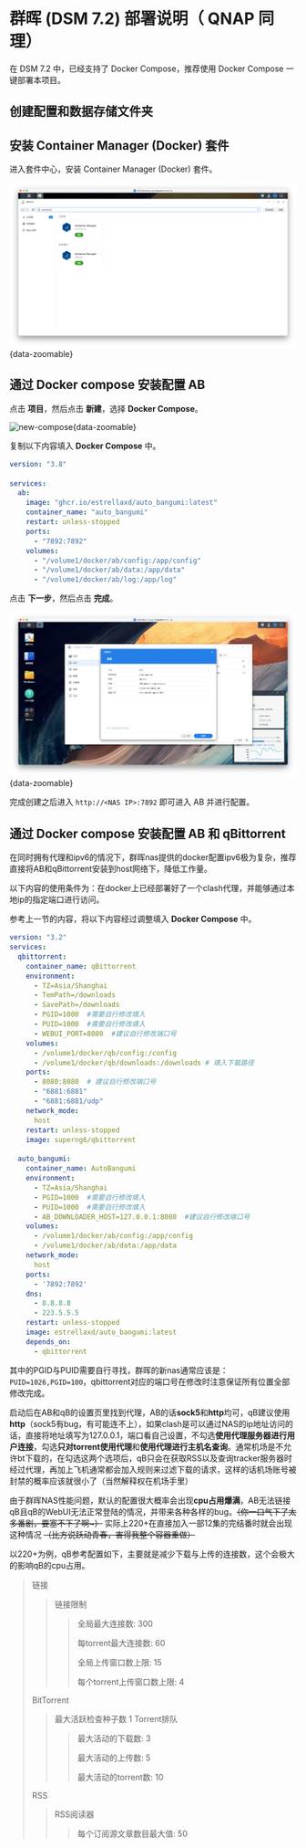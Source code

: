 # 群晖 (DSM 7.2) 部署说明（ QNAP 同理）

在 DSM 7.2 中，已经支持了 Docker Compose，推荐使用 Docker Compose 一键部署本项目。

## 创建配置和数据存储文件夹


## 安装 Container Manager (Docker) 套件

进入套件中心，安装 Container Manager (Docker) 套件。

![install-docker](../image/dsm/install-docker.png){data-zoomable}

## 通过 Docker compose 安装配置 AB

点击 **项目**，然后点击 **新建**，选择 **Docker Compose**。

![new-compose](../image/dsm/new-compose.png){data-zoomable}

复制以下内容填入 **Docker Compose** 中。
```yaml
version: "3.8"

services:
  ab:
    image: "ghcr.io/estrellaxd/auto_bangumi:latest"
    container_name: "auto_bangumi"
    restart: unless-stopped
    ports:
      - "7892:7892"
    volumes:
      - "/volume1/docker/ab/config:/app/config"
      - "/volume1/docker/ab/data:/app/data"
      - "/volume1/docker/ab/log:/app/log"
```

点击 **下一步**，然后点击 **完成**。

![create](../image/dsm/create.png){data-zoomable}

完成创建之后进入 `http://<NAS IP>:7892` 即可进入 AB 并进行配置。

## 通过 Docker compose 安装配置 AB 和 qBittorrent

在同时拥有代理和ipv6的情况下，群晖nas提供的docker配置ipv6极为复杂，推荐直接将AB和qBittorrent安装到host网络下，降低工作量。

以下内容的使用条件为：在docker上已经部署好了一个clash代理，并能够通过本地ip的指定端口进行访问。

参考上一节的内容，将以下内容经过调整填入 **Docker Compose** 中。

```yaml
version: "3.2"
services:
  qbittorrent:
    container_name: qBittorrent
    environment:
      - TZ=Asia/Shanghai
      - TemPath=/downloads
      - SavePath=/downloads
      - PGID=1000  #需要自行修改填入
      - PUID=1000  #需要自行修改填入
      - WEBUI_PORT=8080  #建议自行修改端口号
    volumes:
      - /volume1/docker/qb/config:/config
      - /volume1/docker/qb/downloads:/downloads # 填入下载路径
    ports:
      - 8080:8080  # 建议自行修改端口号
      - "6881:6881"
      - "6881:6881/udp"
    network_mode:
      host
    restart: unless-stopped
    image: superng6/qbittorrent

  auto_bangumi:
    container_name: AutoBangumi
    environment:
      - TZ=Asia/Shanghai
      - PGID=1000  #需要自行修改填入
      - PUID=1000  #需要自行修改填入
      - AB_DOWNLOADER_HOST=127.0.0.1:8080  #建议自行修改端口号
    volumes:
      - /volume1/docker/ab/config:/app/config
      - /volume1/docker/ab/data:/app/data
    network_mode:
      host
    ports:
      - '7892:7892'
    dns:
      - 8.8.8.8
      - 223.5.5.5
    restart: unless-stopped
    image: estrellaxd/auto_bangumi:latest
    depends_on:
      - qbittorrent

```

其中的PGID与PUID需要自行寻找，群晖的新nas通常应该是：`PUID=1026,PGID=100`，qbittorrent对应的端口号在修改时注意保证所有位置全部修改完成。

启动后在AB和qB的设置页里找到代理，AB的话**sock5**和**http**均可，qB建议使用**http**（sock5有bug，有可能连不上），如果clash是可以通过NAS的ip地址访问的话，直接将地址填写为127.0.0.1，端口看自己设置，不勾选**使用代理服务器进行用户连接**，勾选**只对torrent使用代理**和**使用代理进行主机名查询**。通常机场是不允许bt下载的，在勾选这两个选项后，qB只会在获取RSS以及查询tracker服务器时经过代理，再加上飞机通常都会加入规则来过滤下载的请求，这样的话机场账号被封禁的概率应该就很小了（当然解释权在机场手里）

由于群晖NAS性能问题，默认的配置很大概率会出现**cpu占用爆满**，AB无法链接qB且qB的WebUI无法正常登陆的情况，并带来各种各样的bug。~~（你一口气下了太多番剧，要塞不下了啊\~）~~ 实际上220+在直接加入一部12集的完结番时就会出现这种情况 ~~（比方说跃动青春，害得我整个容器重做）~~

以220+为例，qB参考配置如下，主要就是减少下载与上传的连接数，这个会极大的影响qB的cpu占用。

> 链接
>> 链接限制
>>> 全局最大连接数: 300
>>> 
>>> 每torrent最大连接数: 60
>>>
>>> 全局上传窗口数上限: 15
>>>
>>> 每个torrent上传窗口数上限: 4
>>
> BitTorrent
>> 最大活跃检查种子数 1
>> Torrent排队
>>> 最大活动的下载数: 3
>>>
>>> 最大活动的上传数: 5
>>>
>>> 最大活动的torrent数: 10
>>>
> RSS
>> RSS阅读器
>>> 每个订阅源文章数目最大值: 50

